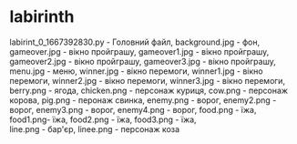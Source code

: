 # labirinth
labirint_0_1667392830.py - Головний файл, 
background.jpg - фон,
gameover.jpg - вікно пройграшу,
gameover1.jpg - вікно пройграшу,
gameover2.jpg - вікно пройграшу,
gameover3.jpg - вікно пройграшу,
menu.jpg - меню,
winner.jpg - вікно перемоги,
winner1.jpg - вікно перемоги,
winner2.jpg - вікно перемоги,
winner3.jpg - вікно перемоги,
berry.png - ягода,
chicken.png - персонаж куриця,
cow.png - персонаж корова,
pig.png - перонаж свинка,
enemy.png - ворог,
enemy2.png - ворог,
enemy3.png - ворог,
enemy4.png - ворог,
food.png -  їжа,
food1.png- їжа,
food2.png - їжа,
food3.png - їжа,                   
line.png - бар'єр, 
linee.png - персонаж коза
